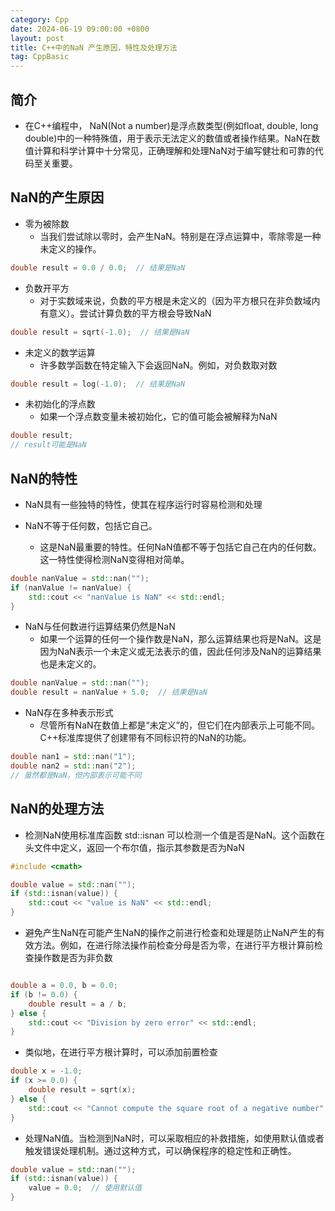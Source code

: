 ```yaml
---
category: Cpp
date: 2024-06-19 09:00:00 +0800
layout: post
title: C++中的NaN 产生原因，特性及处理方法
tag: CppBasic
---
```


## 简介

+ 在C++编程中， NaN(Not a number)是浮点数类型(例如float, double, long double)中的一种特殊值，用于表示无法定义的数值或者操作结果。NaN在数值计算和科学计算中十分常见，正确理解和处理NaN对于编写健壮和可靠的代码至关重要。

<!--more-->

## NaN的产生原因

+ 零为被除数
  + 当我们尝试除以零时，会产生NaN。特别是在浮点运算中，零除零是一种未定义的操作。
```cpp
double result = 0.0 / 0.0;  // 结果是NaN
```

+ 负数开平方
  + 对于实数域来说，负数的平方根是未定义的（因为平方根只在非负数域内有意义）。尝试计算负数的平方根会导致NaN
```cpp
double result = sqrt(-1.0);  // 结果是NaN
```

+ 未定义的数学运算
  + 许多数学函数在特定输入下会返回NaN。例如，对负数取对数
```cpp
double result = log(-1.0);  // 结果是NaN
```

+ 未初始化的浮点数
  + 如果一个浮点数变量未被初始化，它的值可能会被解释为NaN
```cpp
double result;
// result可能是NaN
```

## NaN的特性

+ NaN具有一些独特的特性，使其在程序运行时容易检测和处理

+ NaN不等于任何数，包括它自己。
  + 这是NaN最重要的特性。任何NaN值都不等于包括它自己在内的任何数。这一特性使得检测NaN变得相对简单。
```cpp
double nanValue = std::nan("");
if (nanValue != nanValue) {
    std::cout << "nanValue is NaN" << std::endl;
}
```

+ NaN与任何数进行运算结果仍然是NaN
  + 如果一个运算的任何一个操作数是NaN，那么运算结果也将是NaN。这是因为NaN表示一个未定义或无法表示的值，因此任何涉及NaN的运算结果也是未定义的。
```cpp
double nanValue = std::nan("");
double result = nanValue + 5.0;  // 结果是NaN
```

+ NaN存在多种表示形式
  + 尽管所有NaN在数值上都是“未定义”的，但它们在内部表示上可能不同。C++标准库提供了创建带有不同标识符的NaN的功能。
```cpp
double nan1 = std::nan("1");
double nan2 = std::nan("2");
// 虽然都是NaN，但内部表示可能不同
```

## NaN的处理方法

+ 检测NaN使用标准库函数 std::isnan 可以检测一个值是否是NaN。这个函数在头文件中定义，返回一个布尔值，指示其参数是否为NaN
```cpp
#include <cmath>

double value = std::nan("");
if (std::isnan(value)) {
    std::cout << "value is NaN" << std::endl;
}
```

+ 避免产生NaN在可能产生NaN的操作之前进行检查和处理是防止NaN产生的有效方法。例如，在进行除法操作前检查分母是否为零，在进行平方根计算前检查操作数是否为非负数
```cpp

double a = 0.0, b = 0.0;
if (b != 0.0) {
    double result = a / b;
} else {
    std::cout << "Division by zero error" << std::endl;
}
```

+ 类似地，在进行平方根计算时，可以添加前置检查
```cpp
double x = -1.0;
if (x >= 0.0) {
    double result = sqrt(x);
} else {
    std::cout << "Cannot compute the square root of a negative number" << std::endl;
}
```

+ 处理NaN值。当检测到NaN时，可以采取相应的补救措施，如使用默认值或者触发错误处理机制。通过这种方式，可以确保程序的稳定性和正确性。
```cpp
double value = std::nan("");
if (std::isnan(value)) {
    value = 0.0;  // 使用默认值
}
```